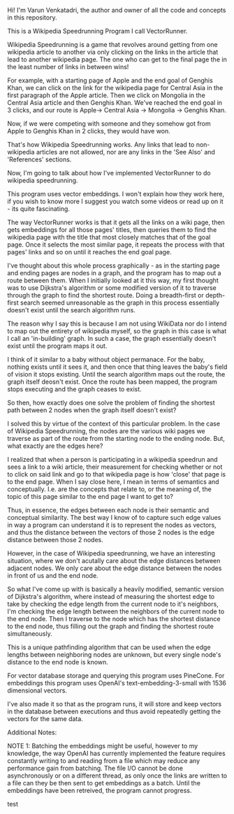 Hi! I'm Varun Venkatadri, the author and owner of all the code and concepts in this repository.

This is a Wikipedia Speedrunning Program I call VectorRunner.

Wikipedia Speedrunning is a game that revolves around getting from one wikipedia article to another via only
clicking on the links in the article that lead to another wikipedia page. The one who can get to the final page the in the least number of links in between wins!

For example, with a starting page of Apple and the end goal of Genghis Khan, we can click on the link for the wikipedia page for Central Asia in the first paragraph of the Apple article. Then we click on Mongolia in the 
Central Asia article and then Genghis Khan. We've reached the end goal in 3 clicks, and our route is Apple->
Central Asia -> Mongolia -> Genghis Khan.

Now, if we were competing with someone and they somehow got from Apple to Genghis Khan in 2 clicks, they would
have won.

That's how Wikipedia Speedrunning works. Any links that lead to non-wikipedia articles are not allowed, nor
are any links in the 'See Also' and 'References' sections.

Now, I'm going to talk about how I've implemented VectorRunner to do wikipedia speedrunning.

This program uses vector embeddings. I won't explain how they work here, if you wish to know more
I suggest you watch some videos or read up on it - its quite fascinating.

The way VectorRunner works is that it gets all the links on a wiki page, then gets embeddings for all those pages' titles, then queries them to find the wikipedia page with the title that most closely matches that of the goal page. Once it selects the most similar page, it repeats the process with that pages' links and so
on until it reaches the end goal page. 

I've thought about this whole process graphically - as in the starting page and ending pages are nodes in a graph, and the program has to map out a route between them. When I initially looked at it this way, my first
thought was to use Dijkstra's algorithm or some modified version of it to traverse through the graph to find the shortest route. Doing a breadth-first or depth-first search seemed unreasonable as the graph in this process
essentially doesn't exist until the search algorithm runs.

The reason why I say this is because I am not using WikiData nor do I intend to map out the entirety of wikipedia myself, so the graph in this case is what I call an 'in-building' graph. In such a case, the graph
essentially doesn't exist until the program maps it out.

I think of it similar to a baby without object permanace. For the baby, nothing exists until it sees
it, and then once that thing leaves the baby's field of vision it stops existing. Until the search algorithm maps out the route, the graph itself deosn't exist. Once the route has been mapped, the program stops executing
and the graph ceases to exist.

So then, how exactly does one solve the problem of finding the shortest path between 2 nodes when the graph itself doesn't exist?

I solved this by virtue of the context of this particular problem. In the case of Wikipedia Speedrunning, the
nodes are the various wiki pages we traverse as part of the route from the starting node to the ending node.
But, what exactly are the edges here? 

I realized that when a person is participating in a wikipedia speedrun and sees a link to a wiki article, their
measurement for checking whether or not to click on said link and go to that wikipedia page is how 'close' that
page is to the end page. When I say close here, I mean in terms of semantics and conceptually. I.e. are the concepts that relate to, or the meaning of, the topic of this page similar to the end page I want to get to?

Thus, in essence, the edges between each node is their semantic and conceptual similarity. The best way I know
of to capture such edge values in way a program can understand it is to represent the nodes as vectors, and thus
the distance between the vectors of those 2 nodes is the edge distance between those 2 nodes.

However, in the case of Wikipedia speedrunning, we have an interesting situation, where we don't acutally care
about the edge distances between adjacent nodes. We only care about the edge distance between the nodes in front
of us and the end node.

So what I've come up with is basically a heavily modified, semantic version of Dijkstra's algorithm, where
instead of measuring the shortest edge to take by checking the edge length from the current node to it's neighbors, I'm checking the edge length between the neighbors of the current node to the end node.
Then I traverse to the node which has the shortest distance to the end node, thus filling out the graph and finding the shortest route simultaneously.

This is a unique pathfinding algorithm that can be used when the edge lengths between neighboring nodes are unknown, but every single node's distance to the end node is known.

For vector database storage and querying this program uses PineCone. For embeddings this program uses OpenAI's
text-embedding-3-small with 1536 dimensional vectors.

I've also made it so that as the program runs, it will store and keep vectors in the database between executions and thus avoid repeatedly getting the vectors for the same data.


Additional Notes:

NOTE 1: Batching the embeddings might be useful, however to my knowledge, the way OpenAI has currently implemented the feature requires constantly writing to and reading from a file which may reduce any performance gain from batching. 
The file I/O cannot be done asynchronously or on a different thread, as only once the links are written to a file can they be then sent to get embeddings as a batch. Until the embeddings have been retreived, the program cannot progress.

test